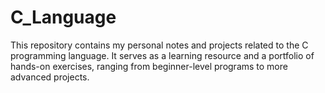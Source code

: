 # C_Language
This repository contains my personal notes and projects related to the C programming language. It serves as a learning resource and a portfolio of hands-on exercises, ranging from beginner-level programs to more advanced projects.
